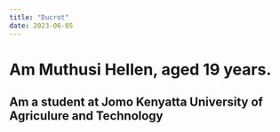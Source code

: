 ```yaml
---
title: "Ducrot"
date: 2023-06-05
---
```

# Am Muthusi Hellen, aged 19 years. #
## Am a student at Jomo Kenyatta University of Agriculure and Technology ##
